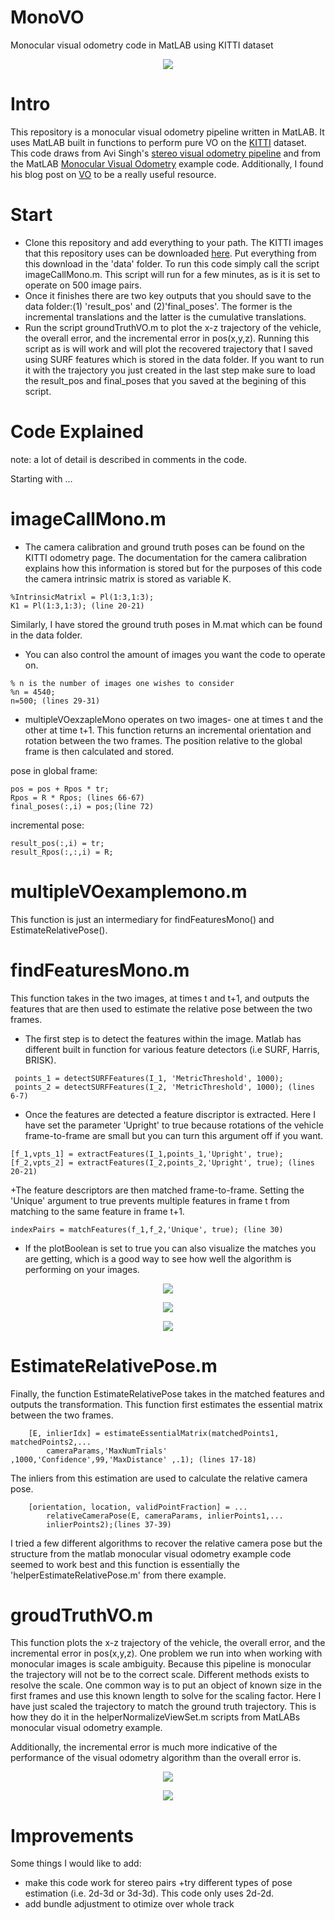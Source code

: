 # MonoVO
Monocular visual odometry code in MatLAB using KITTI dataset
<p align="center">
  <img src="https://github.com/laurachrobak/MonoVO/blob/master/images/VOplot.png?raw=true"/>
</p>

# Intro

This repository is a monocular visual odometry pipeline written in MatLAB. It uses MatLAB built in functions to perform pure VO on the [KITTI](http://www.cvlibs.net/datasets/kitti/eval_odometry.php) dataset. This code draws from Avi Singh's [stereo visual odometry pipeline](https://github.com/avisingh599/vo-howard08/blob/master/README.md) and from the MatLAB [Monocular Visual Odometry](https://www.mathworks.com/help/vision/examples/monocular-visual-odometry.html) example code. Additionally, I found his blog post on [VO](https://avisingh599.github.io/vision/visual-odometry-full/) to be a really useful resource.

# Start
+ Clone this repository and add everything to your path. The KITTI images that this repository uses can be downloaded [here](https://umich.box.com/s/6w93aipmshjyjropkrd8ouzk17iamyaj). Put everything from this download in the 'data' folder. To run this code simply call the script imageCallMono.m. This script will run for a few minutes, as is it is set to operate on 500 image pairs. 
+ Once it finishes there are two key outputs that you should save to the data folder:(1) 'result_pos' and (2)'final_poses'. The former is the incremental translations and the latter is the cumulative translations. 
+ Run the script groundTruthVO.m to plot the x-z trajectory of the vehicle, the overall error, and the incremental error in pos(x,y,z). Running this script as is will work and will plot the recovered trajectory that I saved using SURF features which is stored in the data folder. If you want to run it with the trajectory you just created in the last step make sure to load the result_pos and final_poses that you saved at the begining of this script. 

# Code Explained
note: a lot of detail is described in comments in the code.

Starting with ...

# imageCallMono.m

+ The camera calibration and ground truth poses can be found on the KITTI odometry page. The documentation for the camera calibration explains how this information is stored but for the purposes of this code the camera intrinsic matrix is stored as variable K. 
```
%IntrinsicMatrixl = Pl(1:3,1:3);
K1 = Pl(1:3,1:3); (line 20-21)
```
Similarly, I have stored the ground truth poses in M.mat which can be found in the data folder. 

+ You can also control the amount of images you want the code to operate on. 
```
% n is the number of images one wishes to consider
%n = 4540;
n=500; (lines 29-31)
```
+ multipleVOexzapleMono operates on two images- one at times t and the other at time t+1. This function returns an incremental orientation and rotation between the two frames. The position relative to the global frame is then calculated and stored. 

pose in global frame:
```
pos = pos + Rpos * tr;
Rpos = R * Rpos; (lines 66-67)
final_poses(:,i) = pos;(line 72)
```
incremental pose:
```
result_pos(:,i) = tr;
result_Rpos(:,:,i) = R;
```
# multipleVOexamplemono.m
This function is just an intermediary for findFeaturesMono() and EstimateRelativePose().

# findFeaturesMono.m

This function takes in the two images, at times t and t+1, and outputs the features that are then used to estimate the relative pose between the two frames. 

+ The first step is to detect the features within the image. Matlab has different built in function for various feature detectors (i.e SURF, Harris, BRISK). 
```
 points_1 = detectSURFFeatures(I_1, 'MetricThreshold', 1000);
 points_2 = detectSURFFeatures(I_2, 'MetricThreshold', 1000); (lines 6-7)
 ```
+ Once the features are detected a feature discriptor is extracted. Here I have set the parameter 'Upright' to true because rotations of the vehicle frame-to-frame are small but you can turn this argument off if you want. 
```
[f_1,vpts_1] = extractFeatures(I_1,points_1,'Upright', true);
[f_2,vpts_2] = extractFeatures(I_2,points_2,'Upright', true); (lines 20-21)
```
+The feature descriptors are then matched frame-to-frame. Setting the 'Unique' argument to true prevents multiple features in frame t from matching to the same feature in frame t+1.  
```
indexPairs = matchFeatures(f_1,f_2,'Unique', true); (line 30)
```
+ If the plotBoolean is set to true you can also visualize the matches you are getting, which is a good way to see how well the algorithm is performing on your images. 
<p align="center">
  <img src="https://github.com/laurachrobak/MonoVO/blob/master/images/Left-t-features.png?raw=true"/>
</p>
<p align="center">
  <img src="https://github.com/laurachrobak/MonoVO/blob/master/images/Left-tplus1-features.png?raw=true"/>
</p>
<p align="center">
  <img src="https://github.com/laurachrobak/MonoVO/blob/master/images/matched-features.png?raw=true"/>
</p>

# EstimateRelativePose.m
Finally, the function EstimateRelativePose takes in the matched features and outputs the transformation. This function first estimates the essential matrix between the two frames.
```
    [E, inlierIdx] = estimateEssentialMatrix(matchedPoints1, matchedPoints2,...
        cameraParams,'MaxNumTrials' ,1000,'Confidence',99,'MaxDistance' ,.1); (lines 17-18)
```
The inliers from this estimation are used to calculate the relative camera pose. 
```
    [orientation, location, validPointFraction] = ...
        relativeCameraPose(E, cameraParams, inlierPoints1,...
        inlierPoints2);(lines 37-39)
```
I tried a few different algorithms to recover the relative camera pose but the structure from the matlab monocular visual odometry example code seemed to work best and this function is essentially the 'helperEstimateRelativePose.m' from there example.

# groudTruthVO.m
This function plots the x-z trajectory of the vehicle, the overall error, and the incremental error in pos(x,y,z). One problem we run into when working with monocular images is scale ambiguity. Because this pipeline is monocular the trajectory will not be to the correct scale. Different methods exists to resolve the scale. One common way is to put an object of known size in the first frames and use this known length to solve for the scaling factor. Here I have just scaled the trajectory to match the ground truth trajectory. This is how they do it in the helperNormalizeViewSet.m scripts from MatLABs monocular visual odometry example. 

Additionally, the incremental error is much more indicative of the performance of the visual odometry algorithm than the overall error is. 
<p align="center">
  <img src="https://github.com/laurachrobak/MonoVO/blob/master/error_plot_in1.jpg?raw=true"/>
</p>
<p align="center">
  <img src="https://github.com/laurachrobak/MonoVO/blob/master/errorplot_BRISK.jpg?raw=true"/>
</p>

# Improvements
Some things I would like to add:
+ make this code work for stereo pairs
  +try different types of pose estimation (i.e. 2d-3d or 3d-3d). This code only uses 2d-2d. 
+ add bundle adjustment to otimize over whole track


